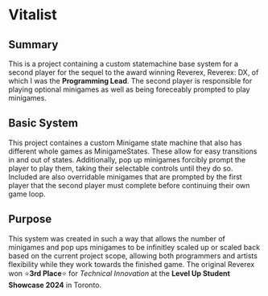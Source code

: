 # Vitalist

## Summary

This is a project containing a custom statemachine base system for a second player for the sequel to the award winning Reverex, Reverex: DX, of which I was the **Programming Lead**. The second player is responsible for playing optional minigames as well as being foreceably prompted to play minigames.

## Basic System

This project containes a custom Minigame state machine that also has different whole games as MinigameStates. These allow for easy transitions in and out of states. Additionally, pop up minigames forcibly prompt the player to play them, taking their selectable controls until they do so. Included are also overridable minigames that are prompted by the first player that the second player must complete before continuing their own game loop. 

## Purpose

This system was created in such a way that allows the number of minigames and pop ups minigames to be infinitley scaled up or scaled back based on the current project scope, allowing both programmers and artists flexibility while they work towards the finished game. The original Reverex won ⭐**3rd Place**⭐ for *Technical Innovation* at the **Level Up Student Showcase 2024** in Toronto.
